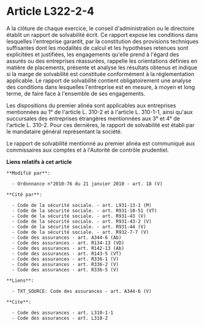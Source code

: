 # Article L322-2-4

A la clôture de chaque exercice, le conseil d'administration ou le directoire établit un rapport de solvabilité écrit. Ce
rapport expose les conditions dans lesquelles l'entreprise garantit, par la constitution des provisions techniques
suffisantes dont les modalités de calcul et les hypothèses retenues sont explicitées et justifiées, les engagements qu'elle
prend à l'égard des assurés ou des entreprises réassurées, rappelle les orientations définies en matière de placements,
présente et analyse les résultats obtenus et indique si la marge de solvabilité est constituée conformément à la
réglementation applicable. Le rapport de solvabilité contient obligatoirement une analyse des conditions dans lesquelles
l'entreprise est en mesure, à moyen et long terme, de faire face à l'ensemble de ses engagements. 

Les dispositions du premier alinéa sont applicables aux entreprises mentionnées au 1° de l'article L. 310-2 et à l'article L.
310-1-1, ainsi qu'aux succursales des entreprises étrangères mentionnées aux 3° et 4° de l'article L. 310-2. Pour ces
dernières, le rapport de solvabilité est établi par le mandataire général représentant la société. 

Le rapport de solvabilité mentionné au premier alinéa est communiqué aux commissaires aux comptes et à         l'Autorité de
contrôle prudentiel.

**Liens relatifs à cet article**

	**Modifié par**:

	  - Ordonnance n°2010-76 du 21 janvier 2010 - art. 18 (V)

	**Cité par**:

	  - Code de la sécurité sociale. - art. L931-13-1 (M)
	  - Code de la sécurité sociale. - art. R931-10-51 (VT)
	  - Code de la sécurité sociale. - art. R931-43 (V)
	  - Code de la sécurité sociale. - art. R931-43-2 (V)
	  - Code de la sécurité sociale. - art. R931-44 (V)
	  - Code de la sécurité sociale. - art. R932-7-7 (V)
	  - Code des assurances - art. A344-6 (Ab)
	  - Code des assurances - art. R134-13 (VD)
	  - Code des assurances - art. R142-13 (Ab)
	  - Code des assurances - art. R143-5 (VT)
	  - Code des assurances - art. R336-1 (V)
	  - Code des assurances - art. R336-2 (V)
	  - Code des assurances - art. R336-5 (V)

	**Liens**:

	  - TXT_SOURCE: Code des assurances - art. A344-6 (V)

	**Cite**:

	  - Code des assurances - art. L310-1-1
	  - Code des assurances - art. L310-2
